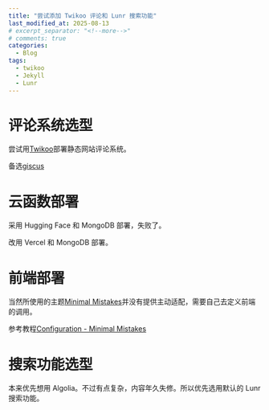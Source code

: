 ```yaml
---
title: "尝试添加 Twikoo 评论和 Lunr 搜索功能"
last_modified_at: 2025-08-13
# excerpt_separator: "<!--more-->"
# comments: true
categories:
  - Blog
tags:
  - twikoo
  - Jekyll
  - Lunr
---
```

# 评论系统选型

尝试用[Twikoo](https://twikoo.js.org/)部署静态网站评论系统。

备选[giscus](https://giscus.app/zh-CN)

# 云函数部署

采用 Hugging Face 和 MongoDB 部署，失败了。

改用 Vercel 和 MongoDB 部署。

# 前端部署

当然所使用的主题[Minimal Mistakes](https://mmistakes.github.io/minimal-mistakes/)并没有提供主动适配，需要自己去定义前端的调用。

参考教程[Configuration - Minimal Mistakes](https://mmistakes.github.io/minimal-mistakes/docs/configuration/#comments)

# 搜索功能选型

本来优先想用 Algolia。不过有点复杂，内容年久失修。所以优先选用默认的 Lunr 搜索功能。